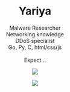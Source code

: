 <h1 align="center">Yariya</h1>

<p align="center">Malware Researcher<br>Networking knowledge<br>DDoS specialist<br>Go, Py, C, html/css/js<br><br>Expect...</p>

<p align="center"></p>
<p align="center">
  <img src="https://github-readme-stats.vercel.app/api/?username=Yariya&title_color=4F8CC9&text_color=9f9f9f&show_icons=true&bg_color=00000000&hide_border=true&icon_color=4F8CC9&hide_title=true&count_private=true" />
</p>
<p align="center">
  <img src="https://discord.c99.nl/widget/theme-1/820479123129630751.png"></img>
</p>

